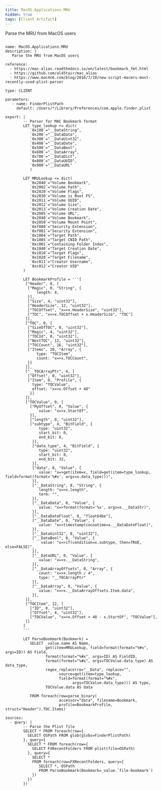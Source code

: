 ```yaml
---
title: MacOS.Applications.MRU
hidden: true
tags: [Client Artifact]
---
```


Parse the MRU from MacOS users


<pre><code class="language-yaml">
name: MacOS.Applications.MRU
description: |
   Parse the MRU from MacOS users

reference:
  - https://mac-alias.readthedocs.io/en/latest/bookmark_fmt.html
  - https://github.com/al45tair/mac_alias
  - https://www.mac4n6.com/blog/2016/7/10/new-script-macmru-most-recently-used-plist-parser

type: CLIENT

parameters:
   - name: FinderPlistPath
     default: /Users/*/Library/Preferences/com.apple.finder.plist

export: |
        -- Parser for MAC Bookmark format
        LET type_lookup <= dict(
           `0x100`="__DataString",
           `0x200`="__DataData",
           `0x300`="__DataUint32",
           `0x400`="__DataDate",
           `0x500`="__DataBool",
           `0x600`="__DataArray",
           `0x700`="__DataDict",
           `0x800`="__DataUUID",
           `0x900`="__DataURL"
           )

        LET MRULookup <= dict(
           `0x2040`="Volume Bookmark",
           `0x2002`="Volume Path",
           `0x2020`="Volume Flags",
           `0x2030`="Volume is Root FS",
           `0x2011`="Volume UUID",
           `0x2012`="Volume Size",
           `0x2013`="Volume Creation Date",
           `0x2005`="Volume URL",
           `0x2040`="Volume Bookmark",
           `0x2050`="Volume Mount Point",
           `0xf080`="Security Extension",
           `0xf081`="Security Extension",
           `0x1004`="Target Path",
           `0x1005`="Target CNID Path",
           `0xc001`="Containing Folder Index",
           `0x1040`="Target Creation Date",
           `0x1010`="Target Flags",
           `0x1020`="Target Filename",
           `0xc011`="Creator Username",
           `0xc012`="Creator UID"
        )

        LET BookmarkProfile = '''[
         ["Header", 0, [
          ["Magic", 0, "String", {
              length: 4,
          }],
          ["Size", 4, "uint32"],
          ["HeaderSize", 12, "uint32"],
          ["TOCOffset", "x=>x.HeaderSize", "uint32"],
          ["TOC", "x=>x.TOCOffset + x.HeaderSize", "TOC"]
         ]],
         ["TOC", 0, [
          ["SizeOfTOC", 0, "uint32"],
          ["Magic", 4, "uint32"],
          ["TOCId", 8, "uint32"],
          ["NextTOC", 12, "uint32"],
          ["TOCCount", 16, "uint32"],
          ["Items", 20, "Array", {
              type: "TOCItem",
              count: "x=>x.TOCCount",
          }]
         ]],
         ["__TOCArrayPtr", 4, [
          ["Offset", 0, "uint32"],
          ["Item", 0, "Profile", {
            type: "TOCValue",
            offset: "x=>x.Offset + 48"
           }]
         ]],
         ["TOCValue", 0, [
           ["MyOffset", 0, "Value", {
               value: "x=>x.StartOf",
           }],
           ["length", 0, "uint32"],
           ["subtype", 4, "BitField", {
               type: "uint32",
               start_bit: 0,
               end_bit: 8,
            }],
            ["data_type", 4, "BitField", {
               type: "uint32",
               start_bit: 8,
               end_bit: 32,
            }],
            ["data", 0, "Value", {
               value: "x=>get(item=x, field=get(item=type_lookup, field=format(format='%#x', args=x.data_type)))",
            }],
            ["__DataString", 8, "String", {
               length: "x=>x.length",
               term: "",
            }],
            ["__DataData", 0, "Value", {
               value: "x=>format(format='%x', args=x.__DataStr)",
            }],
            ["__DataDateFloat", 8, "float64be"],
            ["__DataDate", 0, "Value", {
               value: "x=>timestamp(cocoatime=x.__DataDateFloat)",
            }],
            ["__DataUint32", 8, "uint32"],
            ["__DataBool", 0, "Value", {
                value: "x=>if(condition=x.subtype, then=TRUE, else=FALSE)",
            }],
            ["__DataURL", 0, "Value", {
               value: "x=>x.__DataString",
            }],
            ["__DataArrayOffsets", 8, "Array", {
               count: "x=>x.length / 4",
               type: "__TOCArrayPtr"
            }],
            ["__DataArray", 0, "Value", {
               value: "x=>x.__DataArrayOffsets.Item.data",
            }],
         ]],
         ["TOCItem", 12, [
           ["ID", 0, "uint32"],
           ["Offset", 4, "uint32"],
           ["TOCValue", "x=>x.Offset + 48 - x.StartOf", "TOCValue"],
         ]]
        ]
        '''

        LET ParseBookmark(Bookmark) =
           SELECT _value.name AS Name,
                  get(item=MRULookup, field=format(format="%#x", args=ID)) AS Field,
                  format(format="%#x", args=ID) AS FieldID,
                  format(format="%#x", args=TOCValue.data_type) AS data_type,
                  regex_replace(re="__Data", replace="",
                        source=get(item=type_lookup,
                        field=format(format="%#x",
                              args=TOCValue.data_type))) AS type,
                  TOCValue.data AS data

           FROM foreach(row=parse_binary(
                        accessor="data", filename=Bookmark,
                        profile=BookmarkProfile, struct="Header").TOC.Items)

sources:
  - query: |
        -- Parse the Plist file
        SELECT * FROM foreach(row={
          SELECT OSPath FROM glob(globs=FinderPlistPath)
        }, query={
          SELECT * FROM foreach(row={
            SELECT FXRecentFolders FROM plist(file=OSPath)
          }, query={
            SELECT *
            FROM foreach(row=FXRecentFolders, query={
               SELECT *, OSPath
               FROM ParseBookmark(Bookmark=_value.`file-bookmark`)
            })
          })
        })

</code></pre>

